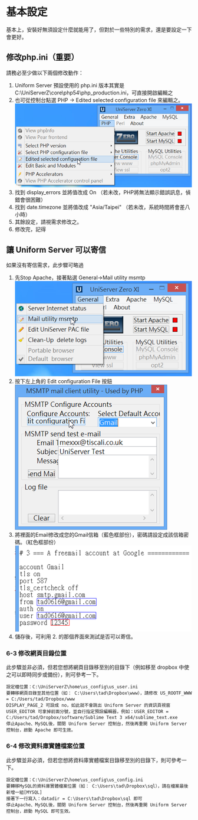 # 基本設定

基本上，安裝好無須設定什麼就能用了，但對於一些特別的需求，還是要設定一下會更好。

## 修改php.ini（重要）

請務必至少做以下兩個修改動作：
1. Uniform Server 預設使用的 php.ini 版本其實是 C:\UniServerZ\core\php54\php_production.ini，可直接開啟編輯之
2. 也可從控制台點選 PHP → Edited selected configuration file 來編輯之。
![](x209.png)
3. 找到 display_errors 並將值改成 On （若未改，PHP將無法顯示錯誤訊息，偵錯會很困難）
4. 找到 date.timezone 並將值改成 "Asia/Taipei" （若未改，系統時間將會差八小時）
5. 其餘設定，請視需求修改之。
6. 修改完，記得

## 讓 Uniform Server 可以寄信

如果沒有寄信需求，此步驟可略過
1. 先Stop Apache，接著點選 General→Mail utility msmtp
![](x206.png)
3. 按下左上角的 Edit configuration File 按鈕
![](x207.png)
4. 將裡面的Email修改成您的Gmail信箱（藍色框部份），密碼請設定成該信箱密碼。（紅色框部份）
![](x208.png)
5. 儲存後，可利用 2. 的那個界面來測試是否可以寄信。

### 6-3 修改網頁目錄位置

此步驟並非必須，但若您想將網頁目錄移至別的目錄下（例如移至 dropbox 中使之可以即時同步或備份），則可參考一下。

    設定檔位置：C:\UniServerZ\home\us_config\us_user.ini
    要轉移網頁目錄至其他位置（如： C:\Users\tad\Dropbox\www），請修改 US_ROOTF_WWW = C:/Users/tad/Dropbox/www
    DISPLAY_PAGE_2 可設成 no，如此就不會跳出 Uniform Server 的資訊頁視窗
    USER_EDITOR 可拿掉前面分號，並自行指定預設編輯器，例如：USER_EDITOR = C:/Users/tad/Dropbox/software/Sublime Text 3 x64/sublime_text.exe
    停止Apache、MySQL後，關閉 Uniform Server 控制台，然後再重開 Uniform Server 控制台，啟動 Apache 即可生效。

### 6-4 修改資料庫實體檔案位置

此步驟並非必須，但若您想將資料庫實體檔案目錄移至別的目錄下，則可參考一下。

    設定檔位置：C:\UniServerZ\home\us_config\us_config.ini
    要轉移MySQL的資料庫實體檔案位置（如： C:\Users\tad\Dropbox\sql），請在檔案最後新增一組[MYSQL]
    接著下一行寫入：datadir = C:\Users\tad\Dropbox\sql 即可
    停止Apache、MySQL後，關閉 Uniform Server 控制台，然後再重開 Uniform Server 控制台，啟動 MySQL 即可生效。
